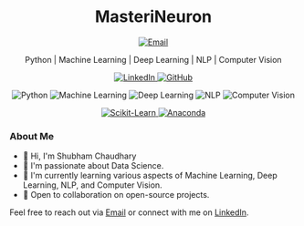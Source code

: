 <h1 align="center">MasteriNeuron</h1>
<p align="center">
  <a href="mailto:shubhamchaudhary@ineuron.ai">
    <img src="https://img.shields.io/badge/Email-shubhamchaudhary%40ineuron.ai-blue?style=for-the-badge" alt="Email">
  </a>
</p>
<p align="center">Python | Machine Learning | Deep Learning | NLP | Computer Vision</p>
<p align="center">
  <a href="https://www.linkedin.com/in/your-linkedin-profile/">
    <img src="https://img.shields.io/badge/LinkedIn-Connect-0077B5?style=for-the-badge" alt="LinkedIn">
  </a>
  <a href="https://github.com/MasteriNeuron">
    <img src="https://img.shields.io/badge/GitHub-Follow-181717?style=for-the-badge" alt="GitHub">
  </a>
</p>
<p align="center">
  <img src="https://img.shields.io/badge/Python-Enthusiast-brightgreen?style=for-the-badge" alt="Python">
  <img src="https://img.shields.io/badge/Machine%20Learning-Practitioner-brightgreen?style=for-the-badge" alt="Machine Learning">
  <img src="https://img.shields.io/badge/Deep%20Learning-Enthusiast-brightgreen?style=for-the-badge" alt="Deep Learning">
  <img src="https://img.shields.io/badge/NLP-Enthusiast-brightgreen?style=for-the-badge" alt="NLP">
  <img src="https://img.shields.io/badge/Computer%20Vision-Enthusiast-brightgreen?style=for-the-badge" alt="Computer Vision">
</p>
<p align="center">
    <a href="https://scikit-learn.org/stable/">
    <img src="https://img.shields.io/badge/scikit--learn-Profile-181717?style=for-the-badge" alt="Scikit-Learn">
  </a>
  <a href="https://www.anaconda.com/">
    <img src="https://img.shields.io/badge/Anaconda-User-42B029?style=for-the-badge" alt="Anaconda">
  </a>
  <!-- Add more badges here -->
</p>

### About Me
- :wave: Hi, I'm Shubham Chaudhary
- :eyes: I'm passionate about Data Science.
- :seedling: I'm currently learning various aspects of Machine Learning, Deep Learning, NLP, and Computer Vision.
- :briefcase: Open to collaboration on open-source projects.

Feel free to reach out via [Email](mailto:shubhamchaudhary@ineuron.ai) or connect with me on [LinkedIn](https://www.linkedin.com/in/your-linkedin-profile/).
